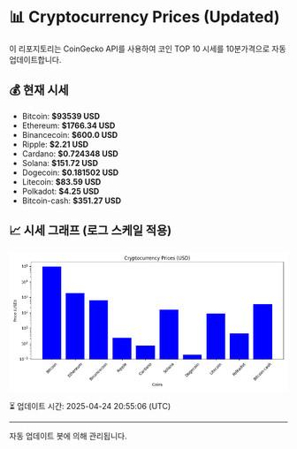 
# 📊 Cryptocurrency Prices (Updated)

이 리포지토리는 CoinGecko API를 사용하여 코인 TOP 10 시세를 10분가격으로 자동 업데이트합니다.

## 💰 현재 시세
- Bitcoin: **$93539 USD**
- Ethereum: **$1766.34 USD**
- Binancecoin: **$600.0 USD**
- Ripple: **$2.21 USD**
- Cardano: **$0.724348 USD**
- Solana: **$151.72 USD**
- Dogecoin: **$0.181502 USD**
- Litecoin: **$83.59 USD**
- Polkadot: **$4.25 USD**
- Bitcoin-cash: **$351.27 USD**

## 📈 시세 그래프 (로그 스케일 적용)
![Crypto Prices](crypto_prices.png)

⏳ 업데이트 시간: 2025-04-24 20:55:06 (UTC)

---
자동 업데이트 봇에 의해 관리됩니다.
